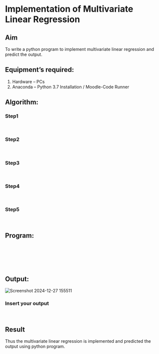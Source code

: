 # Implementation of Multivariate Linear Regression
## Aim
To write a python program to implement multivariate linear regression and predict the output.
## Equipment’s required:
1.	Hardware – PCs
2.	Anaconda – Python 3.7 Installation / Moodle-Code Runner
## Algorithm:
### Step1
<br>

### Step2
<br>

### Step3
<br>

### Step4
<br>

### Step5
<br>

## Program:
```






```
## Output:
![Screenshot 2024-12-27 155511](https://github.com/user-attachments/assets/5e406288-13e1-4bed-8b50-61d8ec8de89d)

### Insert your output

<br>

## Result
Thus the multivariate linear regression is implemented and predicted the output using python program.

